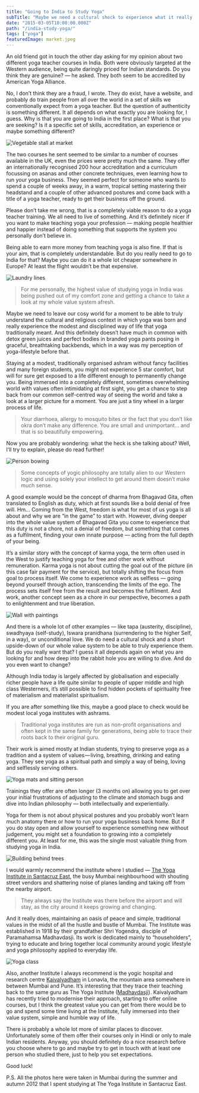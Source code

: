 ```yaml
---
title: "Going to India to Study Yoga"
subTitle: "Maybe we need a cultural shock to experience what it really means to live yoga"
date: "2015-03-05T10:00:00.000Z"
path: "/india-study-yoga/"
tags: ["yoga"]
featuredImage: market.jpeg
---
```


An old friend got in touch the other day asking for my opinion about two different yoga teacher courses in India. Both were obviously targeted at the Western audience, being quite daringly priced for Indian standards. Do you think they are genuine? — he asked. They both seem to be accredited by American Yoga Alliance.

No, I don’t think they are a fraud, I wrote. They do exist, have a website, and probably do train people from all over the world in a set of skills we conventionally expect from a yoga teacher. But the question of authenticity is something different. It all depends on what exactly you are looking for, I guess. Why is that you are going to India in the first place? What is that you are seeking? Is it a specific set of skills, accreditation, an experience or maybe something different?

![Vegetable stall at market](market.jpeg)

The two courses he sent seemed to be similar to a number of courses available in the UK, even the prices were pretty much the same. They offer an internationally recognised 200 hour accreditation and a curriculum focussing on asanas and other concrete techniques, even learning how to run your yoga business. They seemed perfect for someone who wants to spend a couple of weeks away, in a warm, tropical setting mastering their headstand and a couple of other advanced postures and come back with a title of a yoga teacher, ready to get their business off the ground.

Please don’t take me wrong, that is a completely viable reason to do a yoga teacher training. We all need to live of something. And it’s definitely nicer if you want to make teaching yoga your profession — making people healthier and happier instead of doing something that supports the system you personally don’t believe in.

Being able to earn more money from teaching yoga is also fine. If that is your aim, that is completely understandable. But do you really need to go to India for that? Maybe you can do it a whole lot cheaper somewhere in Europe? At least the flight wouldn’t be that expensive.

![Laundry lines](laundry.jpeg)

> For me personally, the highest value of studying yoga in India was being pushed out of my comfort zone and getting a chance to take a look at my whole value system afresh.

Maybe we need to leave our cosy world for a moment to be able to truly understand the cultural and religious context in which yoga was born and really experience the modest and disciplined way of life that yoga traditionally meant. And this definitely doesn’t have much in common with detox green juices and perfect bodies in branded yoga pants posing in graceful, breathtaking backbends, which in a way was my perception of yoga-lifestyle before that.

Staying at a modest, traditionally organised ashram without fancy facilities and many foreign students, you might not experience 5 star comfort, but will for sure get exposed to a life different enough to permanently change you. Being immersed into a completely different, sometimes overwhelming world with values often intimidating at first sight, you get a chance to step back from our common self-centred way of seeing the world and take a look at a larger picture for a moment. You are just a tiny wheel in a larger process of life.

> Your diarrhoea, allergy to mosquito bites or the fact that you don’t like okra don’t make any difference. You are small and unimportant… and that is so beautifully empowering.

Now you are probably wondering: what the heck is she talking about? Well, I’ll try to explain, please do read further!

![Person bowing](bow.jpeg)

> Some concepts of yogic philosophy are totally alien to our Western logic and using solely your intellect to get around them doesn’t make much sense.

A good example would be the concept of dharma from Bhagavad Gita, often translated to English as duty, which at first sounds like a bold denial of free will. Hm… Coming from the West, freedom is what for most of us yoga is all about and why we are “in the game” to start with. However, diving deeper into the whole value system of Bhagavad Gita you come to experience that this duty is not a chore, not a denial of freedom, but something that comes as a fulfilment, finding your own innate purpose — acting from the full depth of your being.

It’s a similar story with the concept of karma yoga, the term often used in the West to justify teaching yoga for free and other work without remuneration. Karma yoga is not about cutting the goal out of the picture (in this case fair payment for the service), but totally shifting the focus from goal to process itself. We come to experience work as selfless — going beyond yourself through action, transcending the limits of the ego. The process sets itself free from the result and becomes the fulfilment. And work, another concept seen as a chore in our perspective, becomes a path to enlightenment and true liberation.

![Wall with paintings](wall.jpeg)

And there is a whole lot of other examples — like tapa (austerity, discipline), swadhyaya (self-study), Iswara pranidhana (surrendering to the higher Self, in a way), or unconditional love. We do need a cultural shock and a short upside-down of our whole value system to be able to truly experience them. But do you really want that? I guess it all depends again on what you are looking for and how deep into the rabbit hole you are willing to dive. And do you even want to change?

Although India today is largely affected by globalisation and especially richer people have a life quite similar to people of upper middle and high class Westerners, it’s still possible to find hidden pockets of spirituality free of materialism and materialist spiritualism.

If you are after something like this, maybe a good place to check would be modest local yoga institutes with ashrams.

> Traditional yoga institutes are run as non-profit organisations and often kept in the same family for generations, being able to trace their roots back to their original guru.

Their work is aimed mostly at Indian students, trying to preserve yoga as a tradition and a system of values — living, breathing, drinking and eating yoga. They see yoga as a spiritual path and simply a way of being, loving and selflessly serving others.

![Yoga mats and sitting person](mats.jpeg)

Trainings they offer are often longer (3 months on) allowing you to get over your initial frustrations of adjusting to the climate and stomach bugs and dive into Indian philosophy — both intellectually and experientially.

Yoga for them is not about physical postures and you probably won’t learn much anatomy there or how to run your yoga business back home. But if you do stay open and allow yourself to experience something new without judgement, you might set a foundation to growing into a completely different you. At least for me, this was the single most valuable thing from studying yoga in India.

![Building behind trees](building.jpeg)

I would warmly recommend the institute where I studied — [The Yoga Institute in Santacruz East](http://theyogainstitute.org/), the busy Mumbai neighbourhood with shouting street vendors and shattering noise of planes landing and taking off from the nearby airport.

> They always say the Institute was there before the airport and will stay, as the city around it keeps growing and changing.

And it really does, maintaining an oasis of peace and simple, traditional values in the midst of all the hustle and bustle of Mumbai. The Institute was established in 1918 by their grandfather Shri Yogendra, disciple of Paramahamsa Madhavdasji. Its work is dedicated mainly to “householders”, trying to educate and bring together local community around yogic lifestyle and yoga philosophy applied to everyday life.

![Yoga class](yoga-class.jpeg)

Also, another Institute I always recommend is the yogic hospital and research centre [Kaivalyadham](http://kdham.com/) in Lonavla, the mountain area somewhere in between Mumbai and Pune. It’s interesting that they trace their teaching back to the same guru as The Yoga Institute ([Madhavdasji](http://www.yogadhama.com/ecole-yoga/?The-KAIVALYADHAMA-Centre&lang=en)). Kaivalyadham has recently tried to modernise their approach, starting to offer online courses, but I think the greatest value you can get from there would be to go and spend some time living at the Institute, fully immersed into their value system, simple and humble way of life.

There is probably a whole lot more of similar places to discover. Unfortunately some of them offer their courses only in Hindi or only to male Indian residents. Anyway, you should definitely do a nice research before you choose where to go and maybe try to get in touch with at least one person who studied there, just to help you set expectations.

Good luck!

P.S. All the photos here were taken in Mumbai during the summer and autumn 2012 that I spent studying at The Yoga Institute in Santacruz East.
